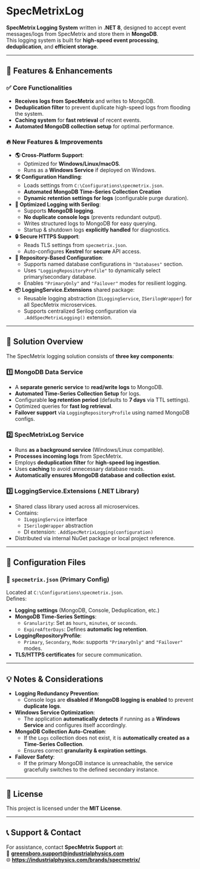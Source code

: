 # SpecMetrixLog

**SpecMetrix Logging System** written in **.NET 8**, designed to accept event messages/logs from SpecMetrix and store them in **MongoDB**.  
This logging system is built for **high-speed event processing**, **deduplication**, and **efficient storage**.

---

## **🔹 Features & Enhancements**

### ✅ **Core Functionalities**
- **Receives logs from SpecMetrix** and writes to MongoDB.
- **Deduplication filter** to prevent duplicate high-speed logs from flooding the system.
- **Caching system** for **fast retrieval** of recent events.
- **Automated MongoDB collection setup** for optimal performance.

### 🔥 **New Features & Improvements**
- **🌎 Cross-Platform Support**:  
  - Optimized for **Windows/Linux/macOS**.  
  - Runs as a **Windows Service** if deployed on Windows.  
- **🛠 Configuration Handling**:  
  - Loads settings from `C:\Configurations\specmetrix.json`.  
  - **Automated MongoDB Time-Series Collection Creation**  
  - **Dynamic retention settings for logs** (configurable purge duration).  
- **🚀 Optimized Logging with Serilog**:  
  - Supports **MongoDB logging**.  
  - **No duplicate console logs** (prevents redundant output).  
  - Writes structured logs to MongoDB for easy querying.  
  - Startup & shutdown logs **explicitly handled** for diagnostics.  
- **🔒 Secure HTTPS Support**:  
  - Reads TLS settings from `specmetrix.json`.  
  - Auto-configures **Kestrel** for **secure** API access.  
- **🧱 Repository-Based Configuration**:  
  - Supports named database configurations in `"Databases"` section.
  - Uses `"LoggingRepositoryProfile"` to dynamically select primary/secondary database.
  - Enables `"PrimaryOnly"` and `"Failover"` modes for resilient logging.
- **📦 LoggingService.Extensions** shared package:  
  - Reusable logging abstraction (`ILoggingService`, `ISerilogWrapper`) for all SpecMetrix microservices.  
  - Supports centralized Serilog configuration via `.AddSpecMetrixLogging()` extension.

---

## **📁 Solution Overview**

The SpecMetrix logging solution consists of **three key components**:

### **1️⃣ MongoDB Data Service**
- A **separate generic service** to **read/write logs** to MongoDB.
- **Automated Time-Series Collection Setup** for logs.
- Configurable **log retention period** (defaults to **7 days** via TTL settings).
- Optimized queries for **fast log retrieval**.
- **Failover support** via `LoggingRepositoryProfile` using named MongoDB configs.

### **2️⃣ SpecMetrixLog Service**
- Runs **as a background service** (Windows/Linux compatible).
- **Processes incoming logs** from SpecMetrix.
- Employs **deduplication filter** for **high-speed log ingestion**.
- Uses **caching** to avoid unnecessary database reads.
- **Automatically ensures MongoDB database and collection exist.**

### **3️⃣ LoggingService.Extensions (.NET Library)**
- Shared class library used across all microservices.
- Contains:
  - `ILoggingService` interface
  - `ISerilogWrapper` abstraction
  - DI extension: `.AddSpecMetrixLogging(configuration)`
- Distributed via internal NuGet package or local project reference.

---

## **🔧 Configuration Files**

### **📜 `specmetrix.json` (Primary Config)**
Located at `C:\Configurations\specmetrix.json`.  
Defines:
- **Logging settings** (MongoDB, Console, Deduplication, etc.)
- **MongoDB Time-Series Settings**:
  - `Granularity`: Set as `hours`, `minutes`, or `seconds`.
  - `ExpireAfterDays`: Defines **automatic log retention**.
- **LoggingRepositoryProfile**:
  - `Primary`, `Secondary`, `Mode`: supports `"PrimaryOnly"` and `"Failover"` modes.
- **TLS/HTTPS certificates** for secure communication.

---

## **💡 Notes & Considerations**

- **Logging Redundancy Prevention**:  
  - Console logs are **disabled if MongoDB logging is enabled** to prevent **duplicate logs**.
- **Windows Service Optimization**:  
  - The application **automatically detects** if running as a **Windows Service** and configures itself accordingly.
- **MongoDB Collection Auto-Creation**:  
  - If the `Logs` collection does not exist, it is **automatically created as a Time-Series Collection**.
  - Ensures correct **granularity & expiration settings**.
- **Failover Safety**:
  - If the primary MongoDB instance is unreachable, the service gracefully switches to the defined secondary instance.

---

## **📜 License**
This project is licensed under the **MIT License**.

---

## **📞 Support & Contact**
For assistance, contact **SpecMetrix Support** at:  
📧 **greensboro.support@industrialphysics.com**  
🌐 **https://industrialphysics.com/brands/specmetrix/**
